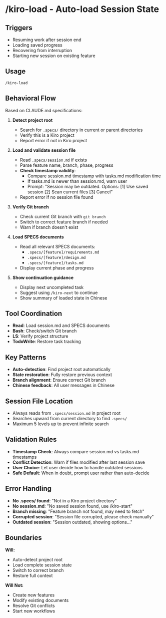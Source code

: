 # /kiro-load - Auto-load Session State

## Triggers
- Resuming work after session end
- Loading saved progress
- Recovering from interruption
- Starting new session on existing feature

## Usage
```
/kiro-load
```

## Behavioral Flow
Based on CLAUDE.md specifications:
1. **Detect project root**
   - Search for `.specs/` directory in current or parent directories
   - Verify this is a Kiro project
   - Report error if not in Kiro project

2. **Load and validate session file**
   - Read `.specs/session.md` if exists
   - Parse feature name, branch, phase, progress
   - **Check timestamp validity**:
     - Compare session.md timestamp with tasks.md modification time
     - If tasks.md is newer than session.md, warn user
     - Prompt: "Session may be outdated. Options: [1] Use saved session [2] Scan current files [3] Cancel"
   - Report error if no session file found

3. **Verify Git branch**
   - Check current Git branch with `git branch`
   - Switch to correct feature branch if needed
   - Warn if branch doesn't exist

4. **Load SPECS documents**
   - Read all relevant SPECS documents:
     - `.specs/[feature]/requirements.md`
     - `.specs/[feature]/design.md`
     - `.specs/[feature]/tasks.md`
   - Display current phase and progress

5. **Show continuation guidance**
   - Display next uncompleted task
   - Suggest using `/kiro-next` to continue
   - Show summary of loaded state in Chinese

## Tool Coordination
- **Read**: Load session.md and SPECS documents
- **Bash**: Check/switch Git branch
- **LS**: Verify project structure
- **TodoWrite**: Restore task tracking

## Key Patterns
- **Auto-detection**: Find project root automatically
- **State restoration**: Fully restore previous context
- **Branch alignment**: Ensure correct Git branch
- **Chinese feedback**: All user messages in Chinese

## Session File Location
- Always reads from `.specs/session.md` in project root
- Searches upward from current directory to find `.specs/`
- Maximum 5 levels up to prevent infinite search

## Validation Rules
- **Timestamp Check**: Always compare session.md vs tasks.md timestamps
- **Conflict Detection**: Warn if files modified after last session save
- **User Choice**: Let user decide how to handle outdated sessions
- **Safe Default**: When in doubt, prompt user rather than auto-decide

## Error Handling
- **No .specs/ found**: "Not in a Kiro project directory"
- **No session.md**: "No saved session found, use /kiro-start"
- **Branch missing**: "Feature branch not found, may need to fetch"
- **Corrupted session**: "Session file corrupted, please check manually"
- **Outdated session**: "Session outdated, showing options..."

## Boundaries

**Will:**
- Auto-detect project root
- Load complete session state
- Switch to correct branch
- Restore full context

**Will Not:**
- Create new features
- Modify existing documents
- Resolve Git conflicts
- Start new workflows
